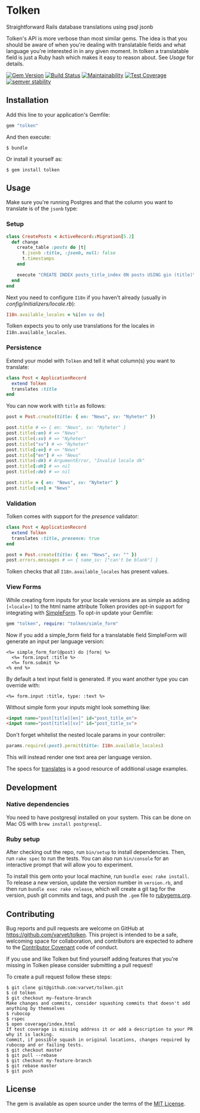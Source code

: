 # Tolken
Straightforward Rails database translations using psql jsonb

Tolken's API is more verbose than most similar gems. The idea is that you should be aware of when you're dealing with translatable fields and what language you're interested in in any given moment. In tolken a translatable field is just a Ruby hash which makes it easy to reason about. See *Usage* for details.

[![Gem Version](https://badge.fury.io/rb/tolken.svg)](https://badge.fury.io/rb/tolken)
[![Build Status](https://travis-ci.org/varvet/tolken.svg?branch=master)](https://travis-ci.org/varvet/tolken)
[![Maintainability](https://api.codeclimate.com/v1/badges/72c772179a8baa586f7f/maintainability)](https://codeclimate.com/github/varvet/tolken/maintainability)
[![Test Coverage](https://api.codeclimate.com/v1/badges/72c772179a8baa586f7f/test_coverage)](https://codeclimate.com/github/varvet/tolken/test_coverage)
[![semver stability](https://api.dependabot.com/badges/compatibility_score?dependency-name=tolken&package-manager=bundler&version-scheme=semver)](https://dependabot.com/compatibility-score.html?dependency-name=tolken&package-manager=bundler&version-scheme=semver)

## Installation
Add this line to your application's Gemfile:

```ruby
gem "tolken"
```

And then execute:

    $ bundle

Or install it yourself as:

    $ gem install tolken

## Usage
Make sure you're running Postgres and that the column you want to translate is of the `jsonb` type:

### Setup
```rb
class CreatePosts < ActiveRecord::Migration[5.2]
  def change
    create_table :posts do |t|
      t.jsonb :title, :jsonb, null: false
      t.timestamps
    end

    execute "CREATE INDEX posts_title_index ON posts USING gin (title)"
  end
end
```

Next you need to configure `I18n` if you haven't already (usually in *config/initializers/locale.rb*):

```rb
I18n.available_locales = %i[en sv de]
```

Tolken expects you to only use translations for the locales in `I18n.available_locales`.

### Persistence
Extend your model with `Tolken` and tell it what column(s) you want to translate:

```rb
class Post < ApplicationRecord
  extend Tolken
  translates :title
end
```

You can now work with `title` as follows:

```rb
post = Post.create(title: { en: "News", sv: "Nyheter" })

post.title # => { en: "News", sv: "Nyheter" }
post.title(:en) # => "News"
post.title(:sv) # => "Nyheter"
post.title("sv") # => "Nyheter"
post.title[:en] # => "News"
post.title["en"] # => "News"
post.title(:dk) # ArgumentError, "Invalid locale dk"
post.title[:dk] # => nil
post.title(:de) # => nil

post.title = { en: "News", sv: "Nyheter" }
post.title[:en] = "News"
```

### Validation
Tolken comes with support for the *presence* validator:

```rb
class Post < ApplicationRecord
  extend Tolken
  translates :title, presence: true
end

post = Post.create(title: { en: "News", sv: "" })
post.errors.messages # => { name_sv: ["can't be blank"] }
```

Tolken checks that all `I18n.available_locales` has present values.

### View Forms
While creating form inputs for your locale versions are as simple as adding `[<locale>]` to the html name attribute Tolken provides opt-in support for integrating with [SimpleForm](https://github.com/plataformatec/simple_form). To opt-in update your Gemfile:

```ruby
gem "tolken", require: "tolken/simle_form"
```

Now if you add a simple_form field for a translatable field SimpleForm will generate an input per language version:

```erb
<%= simple_form_for(@post) do |form| %>
  <%= form.input :title %>
  <%= form.submit %>
<% end %>
```

By default a text input field is generated. If you want another type you can override with:

```erb
<%= form.input :title, type: :text %>
```

Without simple form your inputs might look something like:

```html
<input name="post[title][en]" id="post_title_en">
<input name="post[title][sv]" id="post_title_sv">
```

Don't forget whitelist the nested locale params in your controller:

```rb
params.require(:post).permit(title: I18n.available_locales)
```

This will instead render one text area per language version.

The specs for [translates](spec/tolken/translates_spec.rb) is a good resource of additional usage examples.

## Development

### Native dependencies
You need to have postgresql installed on your system. This can be done on Mac OS with `brew install postgresql`.

### Ruby setup
After checking out the repo, run `bin/setup` to install dependencies. Then, run `rake spec` to run the tests. You can also run `bin/console` for an interactive prompt that will allow you to experiment.

To install this gem onto your local machine, run `bundle exec rake install`. To release a new version, update the version number in `version.rb`, and then run `bundle exec rake release`, which will create a git tag for the version, push git commits and tags, and push the `.gem` file to [rubygems.org](https://rubygems.org).

## Contributing
Bug reports and pull requests are welcome on GitHub at https://github.com/varvet/tolken. This project is intended to be a safe, welcoming space for collaboration, and contributors are expected to adhere to the [Contributor Covenant](http://contributor-covenant.org) code of conduct.

If you use and like Tolken but find yourself adding features that you're missing in Tolken please consider submitting a pull request!

To create a pull request follow these steps:

    $ git clone git@github.com:varvet/tolken.git
    $ cd tolken
    $ git checkout my-feature-branch
    Make changes and commits, consider squashing commits that doesn't add anything by themselves
    $ rubocop
    $ rspec
    $ open coverage/index.html
    If test coverage is missing address it or add a description to your PR why it is lacking.
    Commit, if possible squash in original locations, changes required by rubocop and or failing tests.
    $ git checkout master
    $ git pull --rebase
    $ git checkout my-feature-branch
    $ git rebase master
    $ git push

## License
The gem is available as open source under the terms of the [MIT License](https://opensource.org/licenses/MIT).
